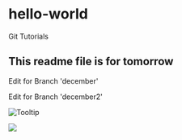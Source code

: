 # hello-world
Git Tutorials

## This readme file is for tomorrow
Edit for Branch 'december'

Edit for Branch 'december2'

![](http://goodesign.in.th/Images/logo_main.png "Tooltip")

![](https://scontent.fbkk1-4.fna.fbcdn.net/v/t1.0-9/15442394_684815138361203_654277037849438047_n.jpg?oh=69fe484383e95f7dfaba00a4f041b3da&oe=58F0F6E2)
